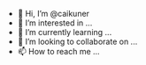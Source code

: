 - 👋 Hi, I’m @caikuner
- 👀 I’m interested in ...
- 🌱 I’m currently learning ...
- 💞️ I’m looking to collaborate on ...
- 📫 How to reach me ...

<!---
caikuner/caikuner is a ✨ special ✨ repository because its `README.md` (this file) appears on your GitHub profile.
You can click the Preview link to take a look at your changes.
--->
